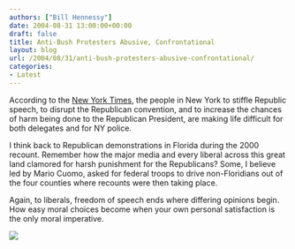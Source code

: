 ```yaml
---
authors: ["Bill Hennessy"]
date: 2004-08-31 13:00:00+00:00
draft: false
title: Anti-Bush Protesters Abusive, Confrontational
layout: blog
url: /2004/08/31/anti-bush-protesters-abusive-confrontational/
categories:
- Latest
---
```


According to the [New York Times](https://www.nytimes.com/2004/08/31/politics/campaign/31protest.html?ei=5006&en=a9ba78aba9c3fa99&ex=1094616000&partner=ALTAVISTA1&pagewanted=print&position=), the people in New York to stiffle Republic speech, to disrupt the Republican convention, and to increase the chances of harm being done to the Republican President, are making life difficult for both delegates and for NY police. 




I think back to Republican demonstrations in Florida during the 2000 recount. Remember how the major media and every liberal across this great land clamored for harsh punishment for the Republicans? Some, I believe led by Mario Cuomo, asked for federal troops to drive non-Floridians out of the four counties where recounts were then taking place.




Again, to liberals, freedom of speech ends where differing opinions begin. How easy moral choices become when your own personal satisfaction is the only moral imperative.

![](https://blog.billhennessy.com/aggbug.aspx?PostID=596)

